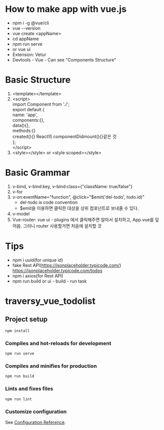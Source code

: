 # How to make app with vue.js

- npm i -g @vue/cli
- vue --version
- vue create \<appName>
- cd appName
- npm run serve
- or vue ui
- Extension: Vetur
- Devtools - Vue - Can see "Components Structure"

# Basic Structure

1. \<template>\</template>
2. \<script></br>
   import Component from './'; </br>
   export default {</br>
   name: 'app', </br>
   components:{}, </br>
   data(){}, </br>
   methods:{} </br>
   created(){} React의 componentDidmount(){}같은 것</br>
   };</br>
   \</script>
3. \<style>\</style> or \<style scoped>\</style>

# Basic Grammar

1. v-bind, v-bind:key, v-bind:class={"className: true/false"}
2. v-for
3. v-on:eventName="function", @click="\$emit('del-todo', todo.id)"
   - del-todo is code convention
   - \$emit을 이용하면 클릭한 대상을 상위 컴포넌트로 보내줄 수 있다.
4. v-model
5. Vue-router: vue ui - plugins 에서 클릭해주면 알아서 설치하고, App.vue를 덮어씀. 그러니 router 사용할거면 처음에 설치할 것

# Tips

- npm i uuid(for unique id)
- fake Rest API(https://jsonplaceholder.typicode.com/) https://jsonplaceholder.typicode.com/todos
- npm i axios(for Rest API)
- npm run build or ui - build - run task

# traversy_vue_todolist

## Project setup

```
npm install
```

### Compiles and hot-reloads for development

```
npm run serve
```

### Compiles and minifies for production

```
npm run build
```

### Lints and fixes files

```
npm run lint
```

### Customize configuration

See [Configuration Reference](https://cli.vuejs.org/config/).
